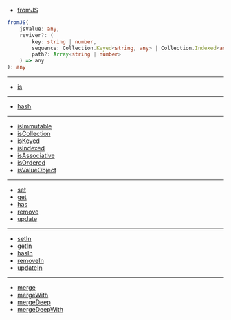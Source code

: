 - [fromJS](https://facebook.github.io/immutable-js/docs/#/fromJS)

```ts
fromJS(
    jsValue: any,
    reviver?: (
        key: string | number,
        sequence: Collection.Keyed<string, any> | Collection.Indexed<any>,
        path?: Array<string | number>
    ) => any
): any
```

---

- [is](https://facebook.github.io/immutable-js/docs/#/is)

---

- [hash](https://facebook.github.io/immutable-js/docs/#/hash)

---

- [isImmutable](https://facebook.github.io/immutable-js/docs/#/isImmutable)
- [isCollection](https://facebook.github.io/immutable-js/docs/#/isCollection)
- [isKeyed](https://facebook.github.io/immutable-js/docs/#/isKeyed)
- [isIndexed](https://facebook.github.io/immutable-js/docs/#/isIndexed)
- [isAssociative](https://facebook.github.io/immutable-js/docs/#/isAssociative)
- [isOrdered](https://facebook.github.io/immutable-js/docs/#/isOrdered)
- [isValueObject](https://facebook.github.io/immutable-js/docs/#/isValueObject)

---

- [set](https://facebook.github.io/immutable-js/docs/#/set)
- [get](https://facebook.github.io/immutable-js/docs/#/get)
- [has](https://facebook.github.io/immutable-js/docs/#/has)
- [remove](https://facebook.github.io/immutable-js/docs/#/remove)
- [update](https://facebook.github.io/immutable-js/docs/#/update)

---

- [setIn](https://facebook.github.io/immutable-js/docs/#/setIn)
- [getIn](https://facebook.github.io/immutable-js/docs/#/getIn)
- [hasIn](https://facebook.github.io/immutable-js/docs/#/hasIn)
- [removeIn](https://facebook.github.io/immutable-js/docs/#/removeIn)
- [updateIn](https://facebook.github.io/immutable-js/docs/#/updateIn)

---

- [merge](https://facebook.github.io/immutable-js/docs/#/merge)
- [mergeWith](https://facebook.github.io/immutable-js/docs/#/mergeWith)
- [mergeDeep](https://facebook.github.io/immutable-js/docs/#/mergeDeep)
- [mergeDeepWith](https://facebook.github.io/immutable-js/docs/#/mergeDeepWith)
